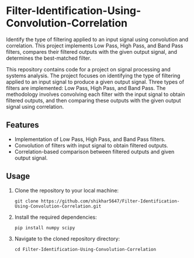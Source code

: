 # Filter-Identification-Using-Convolution-Correlation
Identify the type of filtering applied to an input signal using convolution and correlation. This project implements Low Pass, High Pass, and Band Pass filters, compares their filtered outputs with the given output signal, and determines the best-matched filter.

This repository contains code for a project on signal processing and systems analysis. The project focuses on identifying the type of filtering applied to an input signal to produce a given output signal. Three types of filters are implemented: Low Pass, High Pass, and Band Pass. The methodology involves convolving each filter with the input signal to obtain filtered outputs, and then comparing these outputs with the given output signal using correlation.

## Features

- Implementation of Low Pass, High Pass, and Band Pass filters.
- Convolution of filters with input signal to obtain filtered outputs.
- Correlation-based comparison between filtered outputs and given output signal.

## Usage

1. Clone the repository to your local machine:

    ```
    git clone https://github.com/shikhar5647/Filter-Identification-Using-Convolution-Correlation.git
    ```

2. Install the required dependencies:

    ```
    pip install numpy scipy
    ```

3. Navigate to the cloned repository directory:

    ```
    cd Filter-Identification-Using-Convolution-Correlation
    ```

